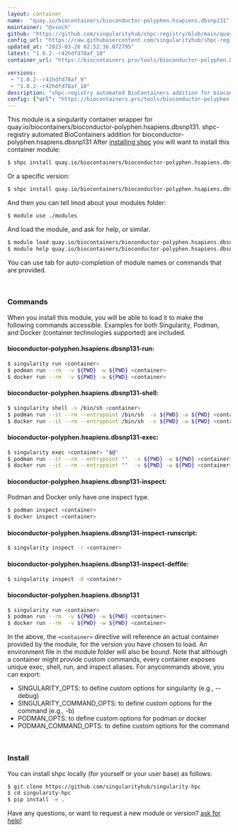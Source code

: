 ```yaml
---
layout: container
name:  "quay.io/biocontainers/bioconductor-polyphen.hsapiens.dbsnp131"
maintainer: "@vsoch"
github: "https://github.com/singularityhub/shpc-registry/blob/main/quay.io/biocontainers/bioconductor-polyphen.hsapiens.dbsnp131/container.yaml"
config_url: "https://raw.githubusercontent.com/singularityhub/shpc-registry/main/quay.io/biocontainers/bioconductor-polyphen.hsapiens.dbsnp131/container.yaml"
updated_at: "2023-03-26 02:52:36.072795"
latest: "1.0.2--r42hdfd78af_10"
container_url: "https://biocontainers.pro/tools/bioconductor-polyphen.hsapiens.dbsnp131"

versions:
 - "1.0.2--r41hdfd78af_9"
 - "1.0.2--r42hdfd78af_10"
description: "shpc-registry automated BioContainers addition for bioconductor-polyphen.hsapiens.dbsnp131"
config: {"url": "https://biocontainers.pro/tools/bioconductor-polyphen.hsapiens.dbsnp131", "maintainer": "@vsoch", "description": "shpc-registry automated BioContainers addition for bioconductor-polyphen.hsapiens.dbsnp131", "latest": {"1.0.2--r42hdfd78af_10": "sha256:4e008e69c2ca355972813fc0a135dedaebb690f00f13f3185f867d8ca8454ae7"}, "tags": {"1.0.2--r41hdfd78af_9": "sha256:3868cfc91b29b7a379f1d2a93395273367a2bae06dfc555a2ca1357d34633949", "1.0.2--r42hdfd78af_10": "sha256:4e008e69c2ca355972813fc0a135dedaebb690f00f13f3185f867d8ca8454ae7"}, "docker": "quay.io/biocontainers/bioconductor-polyphen.hsapiens.dbsnp131"}
---
```


This module is a singularity container wrapper for quay.io/biocontainers/bioconductor-polyphen.hsapiens.dbsnp131.
shpc-registry automated BioContainers addition for bioconductor-polyphen.hsapiens.dbsnp131
After [installing shpc](#install) you will want to install this container module:


```bash
$ shpc install quay.io/biocontainers/bioconductor-polyphen.hsapiens.dbsnp131
```

Or a specific version:

```bash
$ shpc install quay.io/biocontainers/bioconductor-polyphen.hsapiens.dbsnp131:1.0.2--r42hdfd78af_10
```

And then you can tell lmod about your modules folder:

```bash
$ module use ./modules
```

And load the module, and ask for help, or similar.

```bash
$ module load quay.io/biocontainers/bioconductor-polyphen.hsapiens.dbsnp131/1.0.2--r42hdfd78af_10
$ module help quay.io/biocontainers/bioconductor-polyphen.hsapiens.dbsnp131/1.0.2--r42hdfd78af_10
```

You can use tab for auto-completion of module names or commands that are provided.

<br>

### Commands

When you install this module, you will be able to load it to make the following commands accessible.
Examples for both Singularity, Podman, and Docker (container technologies supported) are included.

#### bioconductor-polyphen.hsapiens.dbsnp131-run:

```bash
$ singularity run <container>
$ podman run --rm  -v ${PWD} -w ${PWD} <container>
$ docker run --rm  -v ${PWD} -w ${PWD} <container>
```

#### bioconductor-polyphen.hsapiens.dbsnp131-shell:

```bash
$ singularity shell -s /bin/sh <container>
$ podman run --it --rm --entrypoint /bin/sh  -v ${PWD} -w ${PWD} <container>
$ docker run --it --rm --entrypoint /bin/sh  -v ${PWD} -w ${PWD} <container>
```

#### bioconductor-polyphen.hsapiens.dbsnp131-exec:

```bash
$ singularity exec <container> "$@"
$ podman run --it --rm --entrypoint ""  -v ${PWD} -w ${PWD} <container> "$@"
$ docker run --it --rm --entrypoint ""  -v ${PWD} -w ${PWD} <container> "$@"
```

#### bioconductor-polyphen.hsapiens.dbsnp131-inspect:

Podman and Docker only have one inspect type.

```bash
$ podman inspect <container>
$ docker inspect <container>
```

#### bioconductor-polyphen.hsapiens.dbsnp131-inspect-runscript:

```bash
$ singularity inspect -r <container>
```

#### bioconductor-polyphen.hsapiens.dbsnp131-inspect-deffile:

```bash
$ singularity inspect -d <container>
```



#### bioconductor-polyphen.hsapiens.dbsnp131

```bash
$ singularity run <container>
$ podman run --rm  -v ${PWD} -w ${PWD} <container>
$ docker run --rm  -v ${PWD} -w ${PWD} <container>
```


In the above, the `<container>` directive will reference an actual container provided
by the module, for the version you have chosen to load. An environment file in the
module folder will also be bound. Note that although a container
might provide custom commands, every container exposes unique exec, shell, run, and
inspect aliases. For anycommands above, you can export:

 - SINGULARITY_OPTS: to define custom options for singularity (e.g., --debug)
 - SINGULARITY_COMMAND_OPTS: to define custom options for the command (e.g., -b)
 - PODMAN_OPTS: to define custom options for podman or docker
 - PODMAN_COMMAND_OPTS: to define custom options for the command

<br>

### Install

You can install shpc locally (for yourself or your user base) as follows:

```bash
$ git clone https://github.com/singularityhub/singularity-hpc
$ cd singularity-hpc
$ pip install -e .
```

Have any questions, or want to request a new module or version? [ask for help!](https://github.com/singularityhub/singularity-hpc/issues)